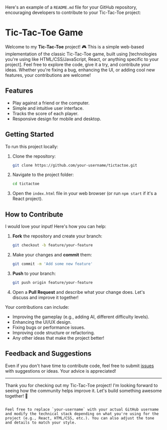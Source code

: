 Here's an example of a `README.md` file for your GitHub repository, encouraging developers to contribute to your Tic-Tac-Toe project:
      

# Tic-Tac-Toe Game
Welcome to my **Tic-Tac-Toe** project! 🎮 This is a simple web-based implementation of the classic Tic-Tac-Toe game, built using [technologies you're using like HTML/CSS/JavaScript, React, or anything specific to your project].
Feel free to explore the code, give it a try, and contribute your ideas. Whether you're fixing a bug, enhancing the UI, or adding cool new features, your contributions are welcome!

## Features
- Play against a friend or the computer.
- Simple and intuitive user interface.
- Tracks the score of each player.
- Responsive design for mobile and desktop.

## Getting Started

To run this project locally:

1. Clone the repository:
   ```bash
   git clone https://github.com/your-username/tictactoe.git
   ```
2. Navigate to the project folder:
   ```bash
   cd tictactoe
   ```
3. Open the `index.html` file in your web browser (or run `npm start` if it's a React project).

## How to Contribute

I would love your input! Here's how you can help:

1. **Fork** the repository and create your branch:
   ```bash
   git checkout -b feature/your-feature
   ```
2. Make your changes and **commit** them:
   ```bash
   git commit -m 'Add some new feature'
   ```
3. **Push** to your branch:
   ```bash
   git push origin feature/your-feature
   ```
4. Open a **Pull Request** and describe what your change does. Let's discuss and improve it together!

Your contributions can include:
- Improving the gameplay (e.g., adding AI, different difficulty levels).
- Enhancing the UI/UX design.
- Fixing bugs or performance issues.
- Improving code structure or refactoring.
- Any other ideas that make the project better!

## Feedback and Suggestions

Even if you don't have time to contribute code, feel free to submit [issues](https://github.com/your-username/tictactoe/issues) with suggestions or ideas. Your advice is appreciated!

---

Thank you for checking out my Tic-Tac-Toe project! I'm looking forward to seeing how the community helps improve it. Let's build something awesome together! 🚀
```

Feel free to replace `your-username` with your actual GitHub username and modify the technical stack depending on what you're using for the project (e.g., React, HTML/CSS, etc.). You can also adjust the tone and details to match your style.
